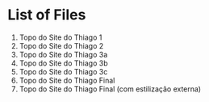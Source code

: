 # List of Files

1. Topo do Site do Thiago 1
2. Topo do Site do Thiago 2
3. Topo do Site do Thiago 3a
4. Topo do Site do Thiago 3b
5. Topo do Site do Thiago 3c
6. Topo do Site do Thiago Final
7. Topo do Site do Thiago Final (com estilização externa)